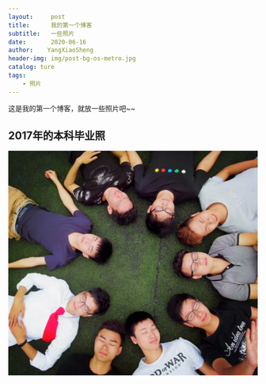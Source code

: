 ```yaml
---
layout:     post
title:      我的第一个博客
subtitle:   一些照片
date:       2020-06-16
author:    YangXiaoSheng
header-img: img/post-bg-os-metro.jpg
catalog: ture
tags:
    - 照片
---
```


这是我的第一个博客，就放一些照片吧~~

## 2017年的本科毕业照

![本科毕业照](/img/2020-06-16-01/01.jpg)
 


